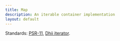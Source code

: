 ```yaml
---
title: Map
description: An iterable container implementation
layout: default
---
```


Standards: [PSR-11][], [Dhii iterator][].

[PSR-11]:                       https://github.com/php-fig/fig-standards/blob/master/accepted/PSR-11-container.md
[Dhii iterator]:                https://packagist.org/packages/dhii/iterator-interface
